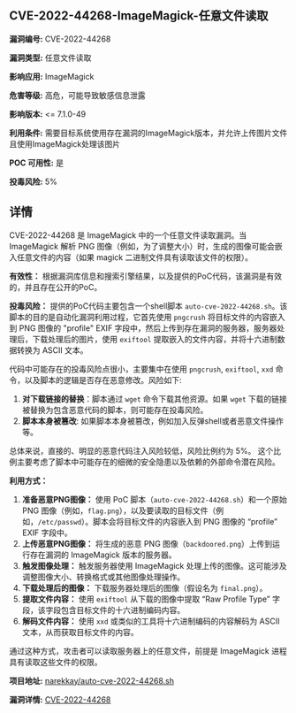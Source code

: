 ## CVE-2022-44268-ImageMagick-任意文件读取

**漏洞编号:** CVE-2022-44268

**漏洞类型:** 任意文件读取

**影响应用:** ImageMagick

**危害等级:** 高危，可能导致敏感信息泄露

**影响版本:** <= 7.1.0-49

**利用条件:** 需要目标系统使用存在漏洞的ImageMagick版本，并允许上传图片文件且使用ImageMagick处理该图片

**POC 可用性:** 是

**投毒风险:** 5%

## 详情

CVE-2022-44268 是 ImageMagick 中的一个任意文件读取漏洞。当 ImageMagick 解析 PNG 图像（例如，为了调整大小）时，生成的图像可能会嵌入任意文件的内容（如果 magick 二进制文件具有读取该文件的权限）。

**有效性：**
根据漏洞库信息和搜索引擎结果，以及提供的PoC代码，该漏洞是有效的，并且存在公开的PoC。

**投毒风险：**
提供的PoC代码主要包含一个shell脚本 `auto-cve-2022-44268.sh`。该脚本的目的是自动化漏洞利用过程，它首先使用 `pngcrush` 将目标文件的内容嵌入到 PNG 图像的 "profile" EXIF 字段中，然后上传到存在漏洞的服务器，服务器处理后，下载处理后的图片，使用 `exiftool` 提取嵌入的文件内容，并将十六进制数据转换为 ASCII 文本。

代码中可能存在的投毒风险点很小，主要集中在使用 `pngcrush`, `exiftool`, `xxd` 命令，以及脚本的逻辑是否存在恶意修改。风险如下:
1.  **对下载链接的替换**：脚本通过 `wget` 命令下载其他资源。如果 `wget` 下载的链接被替换为包含恶意代码的脚本，则可能存在投毒风险。
2. **脚本本身被篡改**:  如果脚本本身被篡改，例如加入反弹shell或者恶意文件操作等。

总体来说，直接的、明显的恶意代码注入风险较低，风险比例约为 5%。 这个比例主要考虑了脚本中可能存在的细微的安全隐患以及依赖的外部命令潜在风险。

**利用方式：**
1.  **准备恶意PNG图像：** 使用 PoC 脚本（`auto-cve-2022-44268.sh`）和一个原始 PNG 图像（例如，`flag.png`），以及要读取的目标文件（例如，`/etc/passwd`）。脚本会将目标文件的内容嵌入到 PNG 图像的 “profile” EXIF 字段中。
2.  **上传恶意PNG图像：** 将生成的恶意 PNG 图像（`backdoored.png`）上传到运行存在漏洞的 ImageMagick 版本的服务器。
3.  **触发图像处理：** 触发服务器使用 ImageMagick 处理上传的图像。这可能涉及调整图像大小、转换格式或其他图像处理操作。
4.  **下载处理后的图像：** 下载服务器处理后的图像（假设名为 `final.png`）。
5.  **提取文件内容：** 使用 `exiftool` 从下载的图像中提取 “Raw Profile Type” 字段，该字段包含目标文件的十六进制编码内容。
6.  **解码文件内容：** 使用 `xxd` 或类似的工具将十六进制编码的内容解码为 ASCII 文本，从而获取目标文件的内容。

通过这种方式，攻击者可以读取服务器上的任意文件，前提是 ImageMagick 进程具有读取这些文件的权限。

**项目地址:** [narekkay/auto-cve-2022-44268.sh](https://github.com/narekkay/auto-cve-2022-44268.sh)

**漏洞详情:** [CVE-2022-44268](https://nvd.nist.gov/vuln/detail/CVE-2022-44268)